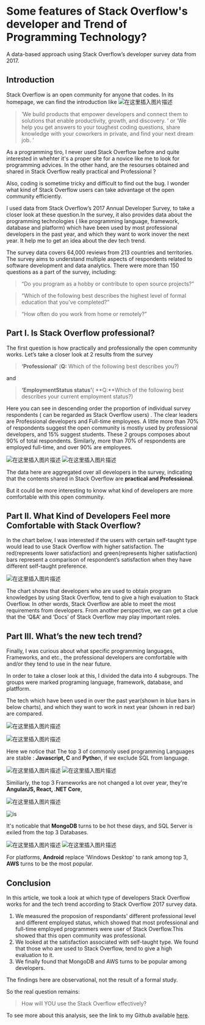 # Some features of Stack Overflow's developer and Trend of Programming Technology?
   A data-based approach using Stack Overflow’s developer survey data from 2017.


## Introduction
  Stack Overflow is an open community for anyone that codes. In its homepage, we can find the introduction like 
![在这里插入图片描述](https://img-blog.csdnimg.cn/20201219104812665.png)

> ’We build products that empower developers and connect them to solutions that enable productivity, growth, and discovery. ’  or  ‘We help you get answers to your toughest coding questions, share knowledge with your coworkers in private, and find your next dream job. ’
  
As a programming tiro, I never used  Stack Overflow before and quite interested in whehter it's a proper site for a novice like me to look for programming advices. In the other hand, are the resourses obtained and shared in Stack Overflow really practical and Professional ?

Also, coding is sometime tricky and difficult to find out the bug. I wonder what kind of Stack Overflow users can take advantage ot the open community efficiently. 

I used data from Stack Overflow’s 2017 Annual Developer Survey, to take a closer look at these question.In  the survey, it also provides data about the programming  technologies ( like programming language, framework, database and platform) which have been used by  most professional developers  in the past year​, and which they ​want​ to work in ​over the next year. It help me to get an idea about the dev tech trend.	
	
The survey data covers 64,000 reviews from 213 countries and territories. The survey aims to understand multiple aspects of respondents related to software development and data analytics. There were more than 150 questions as a part of the survey, including:

> “Do you program as a hobby or contribute to open source projects?”

> “Which of the following best describes the highest level of formal education that you’ve completed?”

> “How often do you work from home or remotely?”




## Part I. Is Stack Overflow professional?

The first question is how practically and professionally the open community works. Let’s take a closer look at 2 results from the survey 

> **‘Professional’** (**Q:** Which of the following best describes you?)

 and 
> **‘EmploymentStatus status’**( **Q:**Which of the following best describes your current employment status?)
> 
Here you can see in descending order the proportion of individual survey respondents ( can be regarded as Stack Overflow users) . The clear leaders are Professional developers and Full-time employees.
A little more than 70% of respondents suggest the open community is mostly used by professional developers, and 15% suggest students. These 2 groups composes about 90% of total respondents. Similarly, more than 70% of respondents are employed full-time, and over 90% are employees.

![在这里插入图片描述](https://img-blog.csdnimg.cn/20201219105646347.png?x-oss-process=image/watermark,type_ZmFuZ3poZW5naGVpdGk,shadow_10,text_aHR0cHM6Ly9ibG9nLmNzZG4ubmV0L1FpYW5NZW5nMjAyMA==,size_16,color_FFFFFF,t_70)
![在这里插入图片描述](https://img-blog.csdnimg.cn/20201219125735121.png?x-oss-process=image/watermark,type_ZmFuZ3poZW5naGVpdGk,shadow_10,text_aHR0cHM6Ly9ibG9nLmNzZG4ubmV0L1FpYW5NZW5nMjAyMA==,size_16,color_FFFFFF,t_70)

The data here are aggregated over all developers in the survey,  indicating that the contents shared in Stack Overflow are **practical and Professional**.

But it could be more interesting to know what kind of developers are more comfortable with this open community.

 

## Part II. What Kind of Developers Feel more Comfortable with Stack Overflow?

 
In the chart below, I was interested if the users with certain self-taught type would lead to use Stack Overflow with higher satisfaction. The red(represents  lower satisfaction) and green(represents higher satisfaction) bars represent a comparison of respondent’s satisfaction when they have different self-taught preference.

![在这里插入图片描述](https://img-blog.csdnimg.cn/20201219130303601.png?x-oss-process=image/watermark,type_ZmFuZ3poZW5naGVpdGk,shadow_10,text_aHR0cHM6Ly9ibG9nLmNzZG4ubmV0L1FpYW5NZW5nMjAyMA==,size_16,color_FFFFFF,t_70)

The chart shows that developers who are used to obtain program knowledges by using Stack Overflow, tend to give a high evaluation to  Stack Overflow. In other words, Stack Overflow are able to meet the most requirements from developers. From another perspective, we can get a clue that  the ‘Q&A’ and ‘Docs’ of Stack Overflow may play important roles.


## Part III. What’s the new tech trend?

Finally, I was curious about  what specific programming languages, Frameworks, and etc., the professional developers  are comfortable with and/or they tend to use in the near future.

In order to take a closer look at this, I divided the data into 4 subgroups. The groups were marked programing language, framework, database, and platfform. 

The tech which have been used in ​over the past year(shown in blue bars in below charts)​, and which they ​want​ to work in ​next year (shown in red bar) are compared. 

![在这里插入图片描述](https://img-blog.csdnimg.cn/20201219131801289.png?x-oss-process=image/watermark,type_ZmFuZ3poZW5naGVpdGk,shadow_10,text_aHR0cHM6Ly9ibG9nLmNzZG4ubmV0L1FpYW5NZW5nMjAyMA==,size_16,color_FFFFFF,t_70)

![在这里插入图片描述](https://img-blog.csdnimg.cn/20201219131815774.png?x-oss-process=image/watermark,type_ZmFuZ3poZW5naGVpdGk,shadow_10,text_aHR0cHM6Ly9ibG9nLmNzZG4ubmV0L1FpYW5NZW5nMjAyMA==,size_16,color_FFFFFF,t_70)

Here we notice that The top 3 of commonly used programming Languages are stable : **Javascript, C** and **Pytho**n, if we exclude SQL from language.

![在这里插入图片描述](https://img-blog.csdnimg.cn/20201219132353998.png?x-oss-process=image/watermark,type_ZmFuZ3poZW5naGVpdGk,shadow_10,text_aHR0cHM6Ly9ibG9nLmNzZG4ubmV0L1FpYW5NZW5nMjAyMA==,size_16,color_FFFFFF,t_70)
![在这里插入图片描述](https://img-blog.csdnimg.cn/20201219132402412.png?x-oss-process=image/watermark,type_ZmFuZ3poZW5naGVpdGk,shadow_10,text_aHR0cHM6Ly9ibG9nLmNzZG4ubmV0L1FpYW5NZW5nMjAyMA==,size_16,color_FFFFFF,t_70)

Similiarly, the top 3 Frameworks are not changed a lot over year, they're **AngularJS, React, .NET Core**,

![在这里插入图片描述](https://img-blog.csdnimg.cn/20201219132653352.png?x-oss-process=image/watermark,type_ZmFuZ3poZW5naGVpdGk,shadow_10,text_aHR0cHM6Ly9ibG9nLmNzZG4ubmV0L1FpYW5NZW5nMjAyMA==,size_16,color_FFFFFF,t_70)


![is ](https://img-blog.csdnimg.cn/20201219132722199.png?x-oss-process=image/watermark,type_ZmFuZ3poZW5naGVpdGk,shadow_10,text_aHR0cHM6Ly9ibG9nLmNzZG4ubmV0L1FpYW5NZW5nMjAyMA==,size_16,color_FFFFFF,t_70)

It's noticable that **MongoDB** turns to be hot these days, and SQL Server is exiled from the top 3 Databases.

![在这里插入图片描述](https://img-blog.csdnimg.cn/20201219133038210.png?x-oss-process=image/watermark,type_ZmFuZ3poZW5naGVpdGk,shadow_10,text_aHR0cHM6Ly9ibG9nLmNzZG4ubmV0L1FpYW5NZW5nMjAyMA==,size_16,color_FFFFFF,t_70)
![在这里插入图片描述](https://img-blog.csdnimg.cn/20201219133053146.png?x-oss-process=image/watermark,type_ZmFuZ3poZW5naGVpdGk,shadow_10,text_aHR0cHM6Ly9ibG9nLmNzZG4ubmV0L1FpYW5NZW5nMjAyMA==,size_16,color_FFFFFF,t_70)

For platforms, **Android** replace 'Windows Desktop' to rank among top 3, **AWS** turns to be the most popular.  

## Conclusion

In this article, we took a look at which type of developers Stack Overflow works for and the tech trend  according to Stack Overflow 2017 survey data.

 1. We measured the proposion of respondants' different professional level and different employed status,  which showed that most professional and full-time employed programmers were user of Stack Overflow.This showed that this open community was professional.
 2. We looked at the satisfaction associated with self-taught type. We found that those who are used to Stack Overflow, tend to give a high evaluation to it.
 3. We finally found that MongoDB and AWS turns to be popular among developers.
 
The findings here are observational, not the result of a formal study. 

So the real question remains:

> How will YOU use the Stack Overflow effectively?

To see more about this analysis, see the link to my Github available [here](https://github.com/QianM2020/DS_CRISP-DM-on-Stack-Overflow-Survey).


